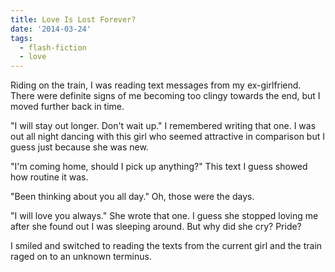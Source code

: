 ```yaml
---
title: Love Is Lost Forever?
date: '2014-03-24'
tags:
  - flash-fiction
  - love
---
```


Riding on the train, I was reading text messages from my ex-girlfriend. There
were definite signs of me becoming too clingy towards the end, but I moved
further back in time.

<!-- truncate -->

"I will stay out longer. Don't wait up." I remembered writing that one. I was
out all night dancing with this girl who seemed attractive in comparison but I
guess just because she was new.

"I'm coming home, should I pick up anything?" This text I guess showed how
routine it was.

"Been thinking about you all day." Oh, those were the days.

"I will love you always." She wrote that one. I guess she stopped loving me
after she found out I was sleeping around. But why did she cry? Pride?

I smiled and switched to reading the texts from the current girl and the train
raged on to an unknown terminus.
